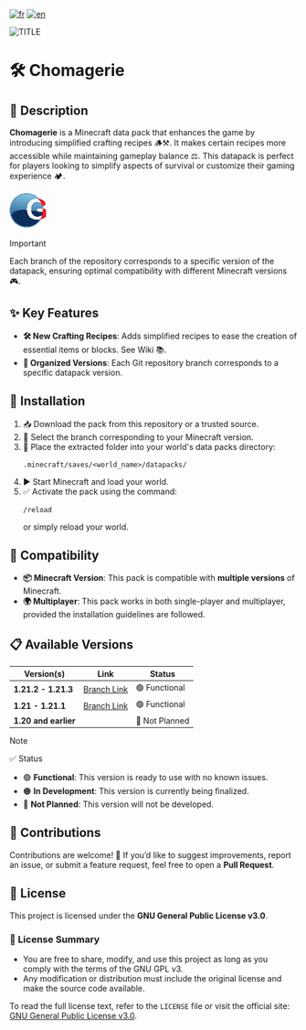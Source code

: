 [![fr](https://img.shields.io/badge/lang-fr-blue.svg)](https://github.com/mal0andre/chomagerie/blob/main/README.md)
[![en](https://img.shields.io/badge/lang-en-blue.svg)](https://github.com/mal0andre/chomagerie/blob/main/README-en.md)

![TITLE](https://golriver.fr/assets/img/chomagerie_title.png)  

# 🛠️ Chomagerie  

## 📖 Description  

**Chomagerie** is a Minecraft data pack that enhances the game by introducing simplified crafting recipes 🪵⚒️. It makes certain recipes more accessible while maintaining gameplay balance ⚖️. This datapack is perfect for players looking to simplify aspects of survival or customize their gaming experience 🏕️.  

![Pack Icon](https://github.com/mal0andre/chomagerie/blob/1.21/pack.png?raw=true)  

> [!IMPORTANT]  
> Each branch of the repository corresponds to a specific version of the datapack, ensuring optimal compatibility with different Minecraft versions 🎮.  

## ✨ Key Features  

- **🛠️ New Crafting Recipes**: Adds simplified recipes to ease the creation of essential items or blocks. See Wiki 📚.  
- **🌿 Organized Versions**: Each Git repository branch corresponds to a specific datapack version.  

## 🚀 Installation  

1. 📥 Download the pack from this repository or a trusted source.  
2. 🔄 Select the branch corresponding to your Minecraft version.  
3. 📂 Place the extracted folder into your world's data packs directory:  
   ```
   .minecraft/saves/<world_name>/datapacks/  
   ```  
4. ▶️ Start Minecraft and load your world.  
5. ✅ Activate the pack using the command:  
   ```  
   /reload  
   ```  
   or simply reload your world.  

## 🧩 Compatibility  

- **📦 Minecraft Version**: This pack is compatible with **multiple versions** of Minecraft.  
- **🌍 Multiplayer**: This pack works in both single-player and multiplayer, provided the installation guidelines are followed.  

## 📋 Available Versions  

| Version(s)           | Link                                                                      | Status         |
|----------------------|---------------------------------------------------------------------------|----------------|
| **1.21.2 - 1.21.3**  | [Branch Link](https://github.com/mal0andre/chomagerie/tree/1.21.2-1.21.3) | 🟢 Functional  |
| **1.21 - 1.21.1**    | [Branch Link](https://github.com/mal0andre/chomagerie/tree/1.21-1.21.1)   | 🟢 Functional  |
| **1.20 and earlier** |                                                                           | 🔴 Not Planned |

> [!NOTE]  
> ✅ Status  
> - 🟢 **Functional**: This version is ready to use with no known issues.  
> - 🟠 **In Development**: This version is currently being finalized.  
> - 🔴 **Not Planned**: This version will not be developed.  

## 🤝 Contributions  

Contributions are welcome! 🎉 If you’d like to suggest improvements, report an issue, or submit a feature request, feel free to open a **Pull Request**.  

## 📜 License  

This project is licensed under the **GNU General Public License v3.0**.  

### 🔎 License Summary  

- You are free to share, modify, and use this project as long as you comply with the terms of the GNU GPL v3.  
- Any modification or distribution must include the original license and make the source code available.  

To read the full license text, refer to the `LICENSE` file or visit the official site: [GNU General Public License v3.0](https://www.gnu.org/licenses/gpl-3.0.en.html).  
